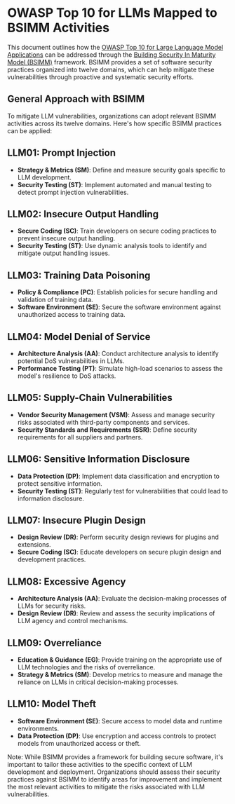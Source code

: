 # OWASP Top 10 for LLMs Mapped to BSIMM Activities

This document outlines how the [OWASP Top 10 for Large Language Model Applications](https://owasp.org/www-project-top-10-for-large-language-model-applications/#) can be addressed through the [Building Security In Maturity Model (BSIMM)](https://www.bsimm.com/) framework. BSIMM provides a set of software security practices organized into twelve domains, which can help mitigate these vulnerabilities through proactive and systematic security efforts.

## General Approach with BSIMM

To mitigate LLM vulnerabilities, organizations can adopt relevant BSIMM activities across its twelve domains. Here's how specific BSIMM practices can be applied:

## LLM01: Prompt Injection

- **Strategy & Metrics (SM)**: Define and measure security goals specific to LLM development.
- **Security Testing (ST)**: Implement automated and manual testing to detect prompt injection vulnerabilities.

## LLM02: Insecure Output Handling

- **Secure Coding (SC)**: Train developers on secure coding practices to prevent insecure output handling.
- **Security Testing (ST)**: Use dynamic analysis tools to identify and mitigate output handling issues.

## LLM03: Training Data Poisoning

- **Policy & Compliance (PC)**: Establish policies for secure handling and validation of training data.
- **Software Environment (SE)**: Secure the software environment against unauthorized access to training data.

## LLM04: Model Denial of Service

- **Architecture Analysis (AA)**: Conduct architecture analysis to identify potential DoS vulnerabilities in LLMs.
- **Performance Testing (PT)**: Simulate high-load scenarios to assess the model's resilience to DoS attacks.

## LLM05: Supply-Chain Vulnerabilities

- **Vendor Security Management (VSM)**: Assess and manage security risks associated with third-party components and services.
- **Security Standards and Requirements (SSR)**: Define security requirements for all suppliers and partners.

## LLM06: Sensitive Information Disclosure

- **Data Protection (DP)**: Implement data classification and encryption to protect sensitive information.
- **Security Testing (ST)**: Regularly test for vulnerabilities that could lead to information disclosure.

## LLM07: Insecure Plugin Design

- **Design Review (DR)**: Perform security design reviews for plugins and extensions.
- **Secure Coding (SC)**: Educate developers on secure plugin design and development practices.

## LLM08: Excessive Agency

- **Architecture Analysis (AA)**: Evaluate the decision-making processes of LLMs for security risks.
- **Design Review (DR)**: Review and assess the security implications of LLM agency and control mechanisms.

## LLM09: Overreliance

- **Education & Guidance (EG)**: Provide training on the appropriate use of LLM technologies and the risks of overreliance.
- **Strategy & Metrics (SM)**: Develop metrics to measure and manage the reliance on LLMs in critical decision-making processes.

## LLM10: Model Theft

- **Software Environment (SE)**: Secure access to model data and runtime environments.
- **Data Protection (DP)**: Use encryption and access controls to protect models from unauthorized access or theft.

Note: While BSIMM provides a framework for building secure software, it's important to tailor these activities to the specific context of LLM development and deployment. Organizations should assess their security practices against BSIMM to identify areas for improvement and implement the most relevant activities to mitigate the risks associated with LLM vulnerabilities.
